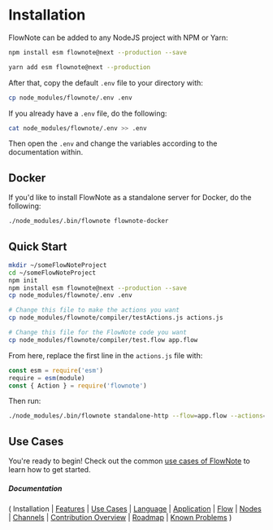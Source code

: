 # Installation

FlowNote can be added to any NodeJS project with NPM or Yarn:

```bash
npm install esm flownote@next --production --save
```

```bash
yarn add esm flownote@next --production
```

After that, copy the default `.env` file to your directory with:

```bash
cp node_modules/flownote/.env .env
```

If you already have a `.env` file, do the following:

```bash
cat node_modules/flownote/.env >> .env
```

Then open the `.env` and change the variables according to the documentation within.

## Docker

If you'd like to install FlowNote as a standalone server for Docker, do the following:

```bash
./node_modules/.bin/flownote flownote-docker
```

## Quick Start

```bash
mkdir ~/someFlowNoteProject
cd ~/someFlowNoteProject
npm init
npm install esm flownote@next --production --save
cp node_modules/flownote/.env .env

# Change this file to make the actions you want
cp node_modules/flownote/compiler/testActions.js actions.js

# Change this file for the FlowNote code you want
cp node_modules/flownote/compiler/test.flow app.flow
```

From here, replace the first line in the `actions.js` file with:

```javascript
const esm = require('esm')
require = esm(module)
const { Action } = require('flownote')
```

Then run:

```bash
./node_modules/.bin/flownote standalone-http --flow=app.flow --actions=actions.js
```

## Use Cases

You're ready to begin!  Check out the common [use cases of FlowNote](03-use-cases.md) to learn how to get started.

##### Documentation

( 
Installation | 
[Features](02-features.md) | 
[Use Cases](03-use-cases.md) | 
[Language](04-language.md) | 
[Application](05-application.md) | 
[Flow](06-flow.md) | 
[Nodes](07-nodes.md) | 
[Channels](08-channels.md) | 
[Contribution Overview](09-contribution.md) | 
[Roadmap](10-roadmap.md) | 
[Known Problems](11-known-problems.md)
)